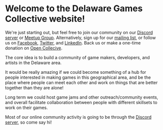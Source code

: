 # Welcome to the Delaware Games Collective website!

We're just starting out, but feel free to join our community on our [Discord server](https://discord.gg/H8ZfVN9) or [Meetup Group](https://www.meetup.com/Delaware-Games-Collective/). Alternatively, sign up for our [mailing list](https://forms.gle/LzEPMqJopc7twbNG9), or follow us on [Facebook](https://www.facebook.com/DelawareGamesCollective/), [Twitter](https://twitter.com/DelawareGames), and [LinkedIn](https://www.linkedin.com/company/delaware-games-collective). Back us or make a one-time donation on [Open Collecive](https://opencollective.com/delaware-games-collective).

The core idea is to build a community of game makers, developers, and artists in the Delaware area.

It would be really amazing if we could become something of a hub for people interested in making games in this geographical area, and be the place where people can meet each other and work on things that are better together than they are alone!

Long term we could host game jams and other outreach/community events, and overall facilitate collaboration between people with different skillsets to work on their games.

Most of our online community activity is going to be through the [Discord server](https://discord.gg/HxBjaQ), so come say hi!
